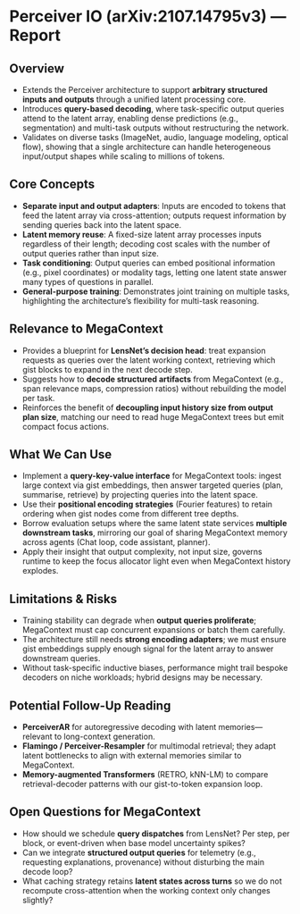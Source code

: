 # Perceiver IO (arXiv:2107.14795v3) — Report

## Overview
- Extends the Perceiver architecture to support **arbitrary structured inputs and
  outputs** through a unified latent processing core.
- Introduces **query-based decoding**, where task-specific output queries attend
  to the latent array, enabling dense predictions (e.g., segmentation) and
  multi-task outputs without restructuring the network.
- Validates on diverse tasks (ImageNet, audio, language modeling, optical flow),
  showing that a single architecture can handle heterogeneous input/output
  shapes while scaling to millions of tokens.

## Core Concepts
- **Separate input and output adapters**: Inputs are encoded to tokens that feed
  the latent array via cross-attention; outputs request information by sending
  queries back into the latent space.
- **Latent memory reuse**: A fixed-size latent array processes inputs regardless
  of their length; decoding cost scales with the number of output queries rather
  than input size.
- **Task conditioning**: Output queries can embed positional information (e.g.,
  pixel coordinates) or modality tags, letting one latent state answer many types
  of questions in parallel.
- **General-purpose training**: Demonstrates joint training on multiple tasks,
  highlighting the architecture’s flexibility for multi-task reasoning.

## Relevance to MegaContext
- Provides a blueprint for **LensNet’s decision head**: treat expansion requests
  as queries over the latent working context, retrieving which gist blocks to
  expand in the next decode step.
- Suggests how to **decode structured artifacts** from MegaContext (e.g., span
  relevance maps, compression ratios) without rebuilding the model per task.
- Reinforces the benefit of **decoupling input history size from output plan
  size**, matching our need to read huge MegaContext trees but emit compact focus
  actions.

## What We Can Use
- Implement a **query-key-value interface** for MegaContext tools: ingest large
  context via gist embeddings, then answer targeted queries (plan, summarise,
  retrieve) by projecting queries into the latent space.
- Use their **positional encoding strategies** (Fourier features) to retain
  ordering when gist nodes come from different tree depths.
- Borrow evaluation setups where the same latent state services **multiple
  downstream tasks**, mirroring our goal of sharing MegaContext memory across
  agents (Chat loop, code assistant, planner).
- Apply their insight that output complexity, not input size, governs runtime to
  keep the focus allocator light even when MegaContext history explodes.

## Limitations & Risks
- Training stability can degrade when **output queries proliferate**; MegaContext
  must cap concurrent expansions or batch them carefully.
- The architecture still needs **strong encoding adapters**; we must ensure gist
  embeddings supply enough signal for the latent array to answer downstream
  queries.
- Without task-specific inductive biases, performance might trail bespoke
  decoders on niche workloads; hybrid designs may be necessary.

## Potential Follow-Up Reading
- **PerceiverAR** for autoregressive decoding with latent memories—relevant to
  long-context generation.
- **Flamingo / Perceiver-Resampler** for multimodal retrieval; they adapt latent
  bottlenecks to align with external memories similar to MegaContext.
- **Memory-augmented Transformers** (RETRO, kNN-LM) to compare retrieval-decoder
  patterns with our gist-to-token expansion loop.

## Open Questions for MegaContext
- How should we schedule **query dispatches** from LensNet? Per step, per block,
  or event-driven when base model uncertainty spikes?
- Can we integrate **structured output queries** for telemetry (e.g., requesting
  explanations, provenance) without disturbing the main decode loop?
- What caching strategy retains **latent states across turns** so we do not
  recompute cross-attention when the working context only changes slightly?
